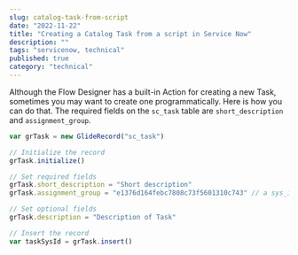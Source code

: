 ```yaml
---
slug: catalog-task-from-script
date: "2022-11-22"
title: "Creating a Catalog Task from a script in Service Now"
description: ""
tags: "servicenow, technical"
published: true
category: "technical"
---
```


Although the Flow Designer has a built-in Action for creating a new Task, sometimes you may want to create one programmatically. Here is how you can do that. The required fields on the `sc_task` table are `short_description` and `assignment_group`.

```js
var grTask = new GlideRecord("sc_task")

// Initialize the record
grTask.initialize()

// Set required fields
grTask.short_description = "Short description"
grTask.assignment_group = "e1376d164febc7808c73f5601310c743" // a sys_id

// Set optional fields
grTask.description = "Description of Task"

// Insert the record
var taskSysId = grTask.insert()
```
